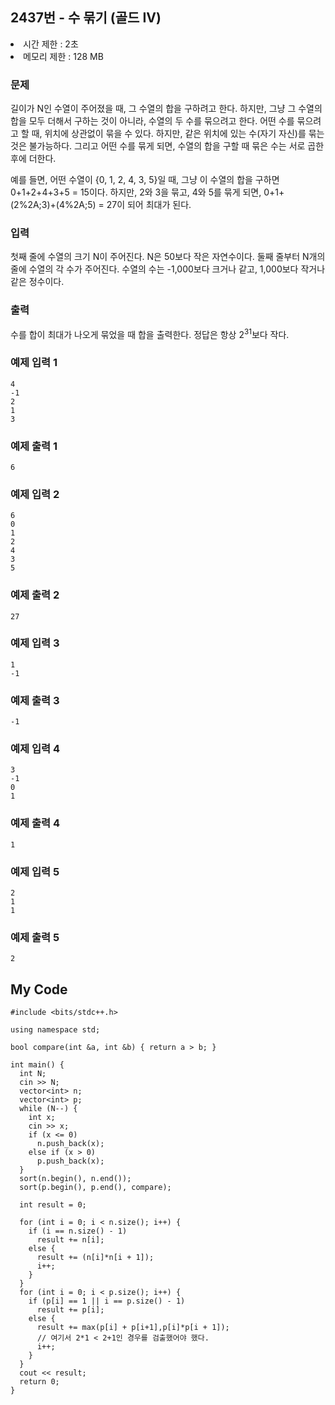## 2437번 - 수 묶기 (골드 IV)

<li>시간 제한 : 2초
<li>메모리 제한 : 128 MB

### 문제
길이가 N인 수열이 주어졌을 때, 그 수열의 합을 구하려고 한다. 
  하지만, 그냥 그 수열의 합을 모두 더해서 구하는 것이 아니라, 
  수열의 두 수를 묶으려고 한다. 어떤 수를 묶으려고 할 때, 
  위치에 상관없이 묶을 수 있다. 하지만, 같은 위치에 있는 
  수(자기 자신)를 묶는 것은 불가능하다. 그리고 어떤 수를 묶게 되면, 수열의 합을 구할 때 묶은 수는 서로 곱한 후에 더한다.<br>

예를 들면, 어떤 수열이 {0, 1, 2, 4, 3, 5}일 때, 그냥 이 
  수열의 합을 구하면 0+1+2+4+3+5 = 15이다. 하지만, 2와 
  3을 묶고, 4와 5를 묶게 되면, 0+1+(2%2A;3)+(4%2A;5) = 27이 되어 최대가 된다.<br>

### 입력
첫째 줄에 수열의 크기 N이 주어진다. N은 50보다 작은 자연수이다. 둘째 줄부터 N개의 줄에 수열의 각 수가 주어진다. 
  수열의 수는 -1,000보다 크거나 같고, 1,000보다 작거나 같은 정수이다.<br>

### 출력
  수를 합이 최대가 나오게 묶었을 때 합을 출력한다. 정답은 항상 2<sup>31</sup>보다 작다.

### 예제 입력 1
```
4
-1
2
1
3
```
### 예제 출력 1
```
6
```
### 예제 입력 2
```
6
0
1
2
4
3
5
```
### 예제 출력 2
```
27
```
### 예제 입력 3
```
1
-1
```
### 예제 출력 3
```
-1
```
### 예제 입력 4
```
3
-1
0
1
```
### 예제 출력 4
```
1
```
 ### 예제 입력 5
```
2
1
1
```
### 예제 출력 5
```
2
```
## My Code
```
#include <bits/stdc++.h>

using namespace std;

bool compare(int &a, int &b) { return a > b; }

int main() {
  int N;
  cin >> N;
  vector<int> n;
  vector<int> p;
  while (N--) {
    int x;
    cin >> x;
    if (x <= 0)
      n.push_back(x);
    else if (x > 0)
      p.push_back(x);
  }
  sort(n.begin(), n.end());
  sort(p.begin(), p.end(), compare);

  int result = 0;
  
  for (int i = 0; i < n.size(); i++) {
    if (i == n.size() - 1)
      result += n[i];
    else {
      result += (n[i]*n[i + 1]);
      i++;
    }
  }
  for (int i = 0; i < p.size(); i++) {
    if (p[i] == 1 || i == p.size() - 1)
      result += p[i];
    else {
      result += max(p[i] + p[i+1],p[i]*p[i + 1]);
      // 여기서 2*1 < 2+1인 경우를 검출했어야 했다.
      i++;
    }
  }
  cout << result;
  return 0;
}
```
